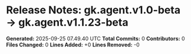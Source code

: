 # Release Notes: gk.agent.v1.0-beta → gk.agent.v1.1.23-beta

**Generated:** 2025-09-25 07.49.40 UTC
**Total Commits:** 0
**Contributors:** 0
**Files Changed:** 0
**Lines Added:** +0
**Lines Removed:** -0

